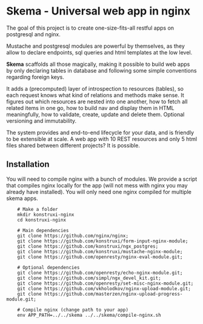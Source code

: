 # Skema - Universal web app in nginx
The goal of this project is to create one-size-fits-all restful apps on postgresql and nginx. 

Mustache and postgresql modules are powerful by themselves, as they allow to declare endpoints, sql queries and html templates at the low level.  

**Skema** scaffolds all those magically, making it possible to build web apps by only declaring tables in database and following some simple conventions regarding foreign keys.

It adds a (precomputed) layer of introspection to resources (tables), so each request knows what kind of relations and methods make sense. It figures out which resources are nested into one another, how to fetch all related items in one go, how to build nav and display them in HTML meaningfully, how to validate, create, update  and delete them. Optional versioning and immutability.

The system provides and end-to-end lifecycle for your data, and is friendly to be extensible at scale. A web app with 10 REST resources and only 5 html files shared between different projects? It is possible.


## Installation
You will need to compile nginx with a bunch of modules. We provide a script that compiles nginx locally for the app (will not mess with nginx you may already have installed). You will only need one nginx compiled for multiple skema apps.

		
		# Make a folder
		mkdir konstruxi-nginx
		cd konstruxi-nginx
		
		# Main dependencies
		git clone https://github.com/nginx/nginx;
		git clone https://github.com/konstruxi/form-input-nginx-module;
		git clone https://github.com/konstruxi/ngx_postgres;
		git clone https://github.com/konstruxi/mustache-nginx-module;
		git clone https://github.com/openresty/nginx-eval-module.git;

		# Optional dependencies
		git clone https://github.com/openresty/echo-nginx-module.git;
		git clone https://github.com/simpl/ngx_devel_kit.git;
		git clone https://github.com/openresty/set-misc-nginx-module.git;
		git clone https://github.com/vkholodkov/nginx-upload-module.git;
		git clone https://github.com/masterzen/nginx-upload-progress-module.git;

		# Compile nginx (change path to your app)
		env APP_PATH=../../skema ../../skema/compile-nginx.sh

